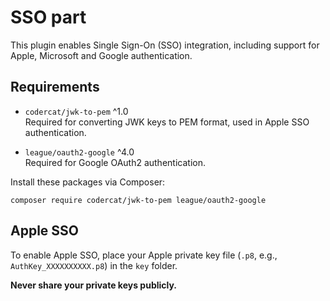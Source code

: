 # SSO part

This plugin enables Single Sign-On (SSO) integration, including support for Apple, Microsoft and Google authentication.

## Requirements

- `codercat/jwk-to-pem` ^1.0  
  Required for converting JWK keys to PEM format, used in Apple SSO authentication.

- `league/oauth2-google` ^4.0  
  Required for Google OAuth2 authentication.

Install these packages via Composer:

```
composer require codercat/jwk-to-pem league/oauth2-google
```

## Apple SSO

To enable Apple SSO, place your Apple private key file (`.p8`, e.g., `AuthKey_XXXXXXXXXX.p8`) in the `key` folder.

**Never share your private keys publicly.**
